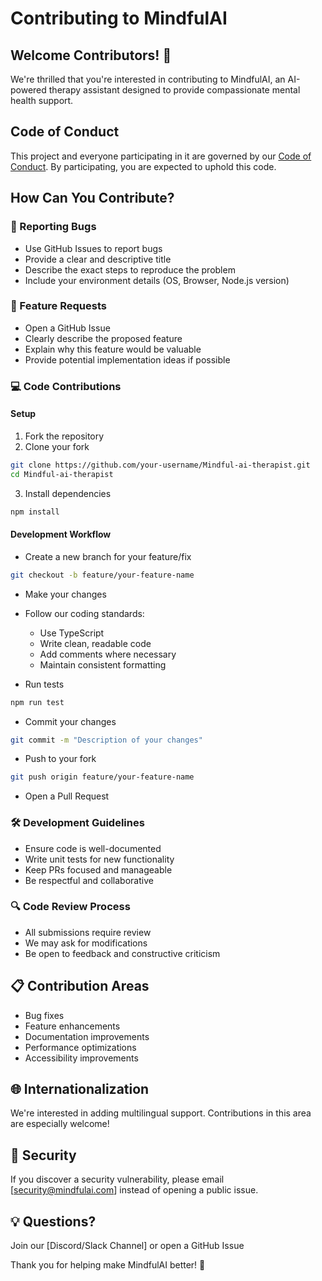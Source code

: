 # Contributing to MindfulAI

## Welcome Contributors! 🤝

We're thrilled that you're interested in contributing to MindfulAI, an AI-powered therapy assistant designed to provide compassionate mental health support.

## Code of Conduct

This project and everyone participating in it are governed by our [Code of Conduct](CODE_OF_CONDUCT.md). By participating, you are expected to uphold this code.

## How Can You Contribute?

### 🐞 Reporting Bugs
- Use GitHub Issues to report bugs
- Provide a clear and descriptive title
- Describe the exact steps to reproduce the problem
- Include your environment details (OS, Browser, Node.js version)

### 🚀 Feature Requests
- Open a GitHub Issue
- Clearly describe the proposed feature
- Explain why this feature would be valuable
- Provide potential implementation ideas if possible

### 💻 Code Contributions

#### Setup
1. Fork the repository
2. Clone your fork
```bash
git clone https://github.com/your-username/Mindful-ai-therapist.git
cd Mindful-ai-therapist
```

3. Install dependencies
```bash
npm install
```

#### Development Workflow
- Create a new branch for your feature/fix
```bash
git checkout -b feature/your-feature-name
```

- Make your changes
- Follow our coding standards:
  - Use TypeScript
  - Write clean, readable code
  - Add comments where necessary
  - Maintain consistent formatting

- Run tests
```bash
npm run test
```

- Commit your changes
```bash
git commit -m "Description of your changes"
```

- Push to your fork
```bash
git push origin feature/your-feature-name
```

- Open a Pull Request

### 🛠 Development Guidelines
- Ensure code is well-documented
- Write unit tests for new functionality
- Keep PRs focused and manageable
- Be respectful and collaborative

### 🔍 Code Review Process
- All submissions require review
- We may ask for modifications
- Be open to feedback and constructive criticism

## 📋 Contribution Areas
- Bug fixes
- Feature enhancements
- Documentation improvements
- Performance optimizations
- Accessibility improvements

## 🌐 Internationalization
We're interested in adding multilingual support. Contributions in this area are especially welcome!

## 🔐 Security
If you discover a security vulnerability, please email [security@mindfulai.com] instead of opening a public issue.

## 💡 Questions?
Join our [Discord/Slack Channel] or open a GitHub Issue

Thank you for helping make MindfulAI better! 🙏
